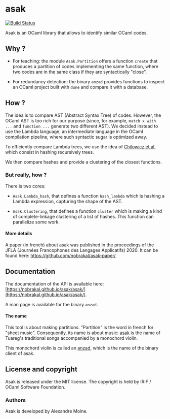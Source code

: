 # asak

[![Build Status](https://travis-ci.com/nobrakal/asak.svg?branch=master)](https://travis-ci.com/nobrakal/asak)

Asak is an OCaml library that allows to identify similar OCaml codes.

## Why ?

* For teaching: the module `Asak.Partition` offers a function `create` that produces a partition of codes implementing the same function, where two codes are in the same class if they are syntactically "close".

* For redundancy detection: the binary `anzad` provides functions to inspect an OCaml project built with `dune` and compare it with a database.

## How ?

The idea is to compare AST (Abstract Syntax Tree) of codes. However, the OCaml AST is too rich for our purpose (since, for example, `match x with ...` and `function ...` generate two different AST). We decided instead to use the Lambda language, an intermediate language in the OCaml compilation pipeline, where such syntactic sugar is optimized away.

To efficiently compare Lambda trees, we use the idea of [Chilowicz et al.](http://igm.univ-mlv.fr/~chilowi/research/syntax_tree_fingerprinting/syntax_tree_fingerprinting_ICPC09.default_pdf.pdf) which consist in hashing recursively trees.

We then compare hashes and provide a clustering of the closest functions.

### But really, how ?

There is two cores:

* `Asak.Lambda_hash`, that defines a function `hash_lambda` which is hashing a Lambda expression, capturing the shape of the AST.

* `Asak.Clustering`, that defines a function `cluster` which is making a kind of complete-linkage clustering of a list of hashes. This function can parallelize some work.

#### More details

A paper (in french) about asak was published in the proceedings of the JFLA (Journées Francophones des Langages Applicatifs) 2020. It can be found here: https://github.com/nobrakal/asak-paper/

## Documentation

The documentation of the API is available here: [https://nobrakal.github.io/asak/asak/](https://nobrakal.github.io/asak/asak/).

A man page is available for the binary `anzad`.

#### The name

This tool is about making partitions. "Partition" is the word in french for "sheet music". Consequently, its name is about music: [asak](https://en.wikipedia.org/wiki/Tuareg_people#Music) is the name of Tuareg's traditional songs accompanied by a monochord violin.

This monochord violin is called an [anzad](https://en.wikipedia.org/wiki/Imzad), which is the name of the binary client of asak.

## License and copyright

Asak is released under the MIT license. The copyright is held by IRIF / OCaml Software Foundation.

### Authors

Asak is developed by Alexandre Moine.
